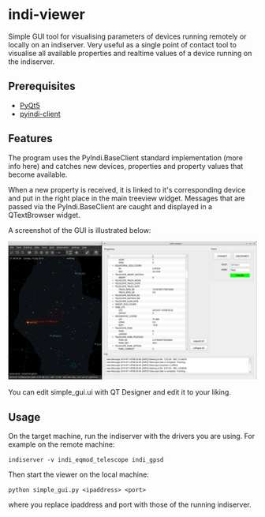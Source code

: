 # indi-viewer

Simple GUI tool for visualising parameters of devices running remotely or locally
on an indiserver. Very useful as a single point of contact tool to visualise all
available properties and realtime values of a device running on the indiserver.

## Prerequisites

* [PyQt5](https://pypi.org/project/PyQt5/)
* [pyindi-client](https://pypi.org/project/pyindi-client/)

## Features

The program uses the PyIndi.BaseClient standard implementation (more info here)
and catches new devices, properties and property values that become available.

When a new property is received, it is linked to it's corresponding device and
put in the right place in the main treeview widget. Messages that are passed via
the PyIndi.BaseClient are caught and displayed in a QTextBrowser widget.

A screenshot of the GUI is illustrated below:

![screenshot](img/screenshot.png)

You can edit simple_gui.ui with QT Designer and edit it to your liking.

## Usage

On the target machine, run the indiserver with the drivers you are using.
For example on the remote machine:
```
indiserver -v indi_eqmod_telescope indi_gpsd
```

Then start the viewer on the local machine:
```
python simple_gui.py <ipaddress> <port>
```
where you replace ipaddress and port with those of the running indiserver.
